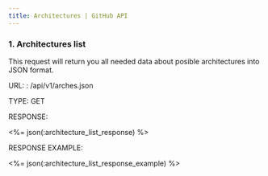 ```yaml
---
title: Architectures | GitHub API
---
```


### 1. Architectures list

This request will return you all needed data about posible architectures into JSON format.

URL: : /api/v1/arches.json

TYPE: GET

RESPONSE:

<%= json(:architecture_list_response) %>

RESPONSE EXAMPLE:

<%= json(:architecture_list_response_example) %>

